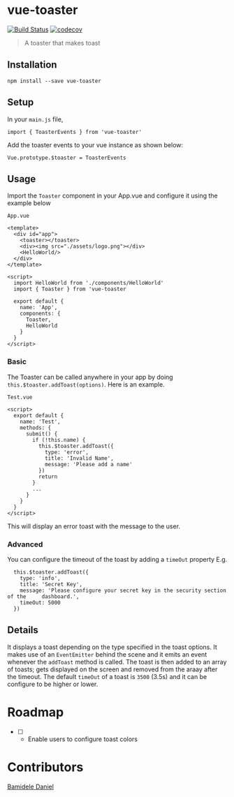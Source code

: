 # vue-toaster

[![Build Status](https://travis-ci.com/darrynten/vue-toaster.svg?token=2azvxgpyzAkLb1UEKNft&branch=dev)](https://travis-ci.com/darrynten/vue-toaster)
[![codecov](https://codecov.io/gh/darrynten/vue-toaster/branch/dev/graph/badge.svg?token=gkxihPWHlk)](https://codecov.io/gh/darrynten/vue-toaster)

> A toaster that makes toast

## Installation

```
npm install --save vue-toaster
```

## Setup

In your `main.js` file,
```
import { ToasterEvents } from 'vue-toaster'
```

Add the toaster events to your vue instance as shown below:

```
Vue.prototype.$toaster = ToasterEvents
```
## Usage

Import the `Toaster` component in your App.vue and configure it using the example below

`App.vue`
```
<template>
  <div id="app">
    <toaster></toaster>
    <div><img src="./assets/logo.png"></div>
    <HelloWorld/>
  </div>
</template>

<script>
  import HelloWorld from './components/HelloWorld'
  import { Toaster } from 'vue-toaster

  export default {
    name: 'App',
    components: {
      Toaster,
      HelloWorld
    }
  }
</script>
```

### Basic

The Toaster can be called anywhere in your app by doing `this.$toaster.addToast(options)`.
Here is an example.

`Test.vue`
```
<script>
  export default {
    name: 'Test',
    methods: {
      submit() {
        if (!this.name) {
          this.$toaster.addToast({
            type: 'error',
            title: 'Invalid Name',
            message: 'Please add a name'
          })
          return
        }
        ...
      }
    }
  }
</script>
```
This will display an error toast with the message to the user.

### Advanced

You can configure the timeout of the toast by adding a `timeOut` property
E.g.

```
  this.$toaster.addToast({
    type: 'info',
    title: 'Secret Key',
    message: 'Please configure your secret key in the security section of the     dashboard.',
    timeOut: 5000
  })
```
## Details

It displays a toast depending on the type specified in the toast options. It makes use of an `EventEmitter` behind the scene and it emits an event whenever the `addToast` method is called. The toast is then added to an array of toasts; gets displayed on the screen and removed from the araay after the timeout. The default `timeOut` of a toast is `3500` (3.5s) and it can be configure to be higher or lower.

# Roadmap

- [ ] - Enable users to configure toast colors

# Contributors

[Bamidele Daniel](https://github.com/humanityjs)
